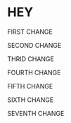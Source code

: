 HEY
===

FIRST CHANGE

SECOND CHANGE

THRID CHANGE

FOURTH CHANGE

FIFTH CHANGE

SIXTH CHANGE

SEVENTH CHANGE
